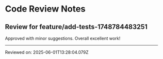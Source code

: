 # Code Review Notes

## Review for feature/add-tests-1748784483251

Approved with minor suggestions. Overall excellent work!

---
Reviewed on: 2025-06-01T13:28:04.079Z